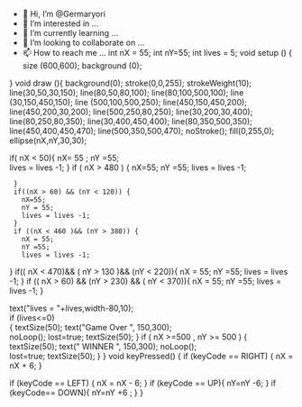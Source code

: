 - 👋 Hi, I’m @Germaryori
- 👀 I’m interested in ...
- 🌱 I’m currently learning ...
- 💞️ I’m looking to collaborate on ...
- 📫 How to reach me ...
int nX = 55;
int nY=55;
int lives = 5;
void setup () { 
  size (600,600); 
 background (0);

}
void draw (){
background(0);
 stroke(0,0,255);
 strokeWeight(10);
 line(30,50,30,150);
 line(80,50,80,100);
  line(80,100,500,100);
  line (30,150,450,150);
  line (500,100,500,250);
  line(450,150,450,200);
  line(450,200,30,200);
  line(500,250,80,250);
  line(30,200,30,400);
  line(80,250,80,350);
  line(30,400,450,400);
  line(80,350,500,350);
  line(450,400,450,470);
  line(500,350,500,470);
  noStroke();
  fill(0,255,0);
 ellipse(nX,nY,30,30);
  
  if( nX < 50){
  nX= 55 ;
   nY =55;  
    lives = lives -1; 
  }
     if ( nX > 480 ) {
       nX=55;
       nY =55; 
       lives = lives -1; 
       
     }
     if((nX > 60) && (nY < 120)) { 
       nX=55;
       nY = 55;
       lives = lives -1; 
     }
     if ((nX < 460 )&& (nY > 380)) {
       nX = 55;
       nY =55;
       lives = lives -1; 
 }
 if(( nX < 470)&& ( nY > 130 )&& (nY < 220)){
        nX = 55;
       nY =55;
   lives = lives -1; 
 }
 if (( nX > 60) && (nY > 230) && ( nY < 370)){
          nX = 55;
       nY =55;
   lives = lives -1; 
 }
                   
  text("lives = "+lives,width-80,10);            
  if (lives<=0)                                  
  {
    textSize(50);
    text("Game Over ", 150,300);   
     noLoop(); 
    lost=true;
    textSize(50);
  }
  if ( nX >=500 , nY >= 500 )
  { 
        textSize(50);
    text(" WINNER ", 150,300);
    noLoop();                                   
    lost=true;
    textSize(50);
  }
 }
    void keyPressed() {
  if (keyCode == RIGHT) {
    nX = nX + 6;
  }

  if (keyCode == LEFT) {
   nX = nX - 6;
}
 if (keyCode == UP){
   nY=nY -6;
 }
 if (keyCode== DOWN){
   nY=nY +6 ; 
 }
    }
<!---
Germaryori/Germaryori is a ✨ special ✨ repository because its `README.md` (this file) appears on your GitHub profile.
You can click the Preview link to take a look at your changes.
--->
